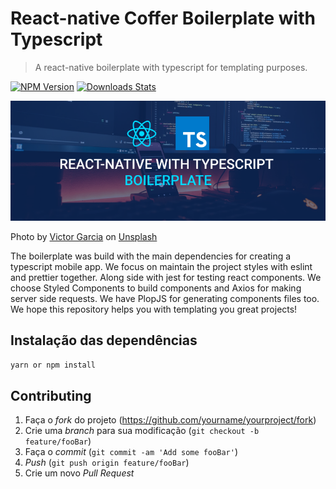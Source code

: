 # React-native Coffer Boilerplate with Typescript
> A react-native boilerplate with typescript for templating purposes.

[![NPM Version][npm-image]][npm-url]
[![Downloads Stats][npm-downloads]][npm-url]

<img src="./cover.png" alt="Boilerplate cover wallpaper" width="auto" height="auto" />

<span>Photo by <a href="https://unsplash.com/@victor_g?utm_source=unsplash&amp;utm_medium=referral&amp;utm_content=creditCopyText">Victor Garcia</a> on <a href="https://unsplash.com/?utm_source=unsplash&amp;utm_medium=referral&amp;utm_content=creditCopyText">Unsplash</a></span>

The boilerplate was build with the main dependencies for creating a typescript mobile app. 
We focus on maintain the project styles with eslint and prettier together. Along side with jest for testing react components. 
We choose Styled Components to build components and Axios for making server side requests. We have PlopJS for generating components files too.
We hope this repository helps you with templating you great projects!

## Instalação das dependências

```sh
yarn or npm install
```

## Contributing

1. Faça o _fork_ do projeto (<https://github.com/yourname/yourproject/fork>)
2. Crie uma _branch_ para sua modificação (`git checkout -b feature/fooBar`)
3. Faça o _commit_ (`git commit -am 'Add some fooBar'`)
4. _Push_ (`git push origin feature/fooBar`)
5. Crie um novo _Pull Request_

[npm-image]: https://img.shields.io/npm/v/datadog-metrics.svg?style=flat-square
[npm-url]: https://npmjs.org/package/datadog-metrics
[npm-downloads]: https://img.shields.io/npm/dm/datadog-metrics.svg?style=flat-square
[travis-image]: https://img.shields.io/travis/dbader/node-datadog-metrics/master.svg?style=flat-square
[travis-url]: https://travis-ci.org/dbader/node-datadog-metrics
[wiki]: https://github.com/seunome/seuprojeto/wiki

